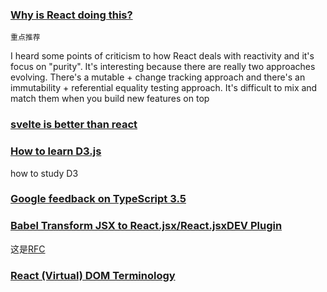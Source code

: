 ### [Why is React doing this?](https://gist.github.com/sebmarkbage/a5ef436427437a98408672108df01919)

`重点推荐`

I heard some points of criticism to how React deals with reactivity and it's focus on "purity". It's interesting because there are really two approaches evolving. There's a mutable + change tracking approach and there's an immutability + referential equality testing approach. It's difficult to mix and match them when you build new features on top

### [svelte is better than react](https://docs.google.com/presentation/d/1PUvpXMBEDS45rd0wHu6tF3j_8wmGC6cOLtOw2hzU-mw/mobilepresent?slide=id.g33e09941c5_0_53)

### [How to learn D3.js](https://wattenberger.com/blog/d3#intro)

how to study D3

### [Google feedback on TypeScript 3.5 ](https://github.com/microsoft/TypeScript/issues/33272)

### [Babel Transform JSX to React.jsx/React.jsxDEV Plugin](https://github.com/facebook/react/pull/16432)

这是[RFC](https://github.com/reactjs/rfcs/blob/createlement-rfc/text/0000-create-element-changes.md)

### [React (Virtual) DOM Terminology](https://gist.github.com/sebmarkbage/fcb1b6ab493b0c77d589#react-components)
